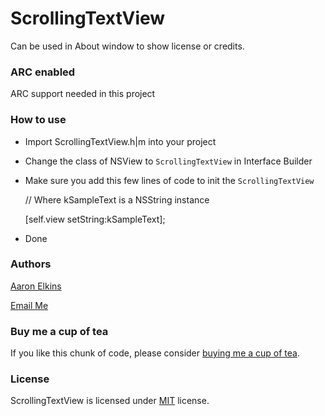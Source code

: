 # ScrollingTextView

Can be used in About window to show license or credits.

### ARC enabled

ARC support needed in this project

### How to use

- Import ScrollingTextView.h|m into your project
- Change the class of NSView to `ScrollingTextView` in Interface Builder
- Make sure you add this few lines of code to init the `ScrollingTextView`

	// Where kSampleText is a NSString instance
	
	[self.view setString:kSampleText];

- Done

### Authors

[Aaron Elkins](http://blog.pixelegg.me)

[Email Me](mailto:threcius@yahoo.com)

### Buy me a cup of tea

If you like this chunk of code, please consider [buying me a cup of tea](https://www.pixelegg.me/buy_me_tea).

### License

ScrollingTextView is licensed under [MIT](http://opensource.org/licenses/MIT) license.